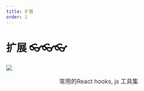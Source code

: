 ```yaml
---
title: 扩展
order: 1
---
```


# 扩展 👓👓👓

<img src="/images/js.png" style="margin: 0 auto; display: block;" />

<p style="text-align: center;font-size: 16px;color: #303133;">常用的React hooks, js 工具集</p>
